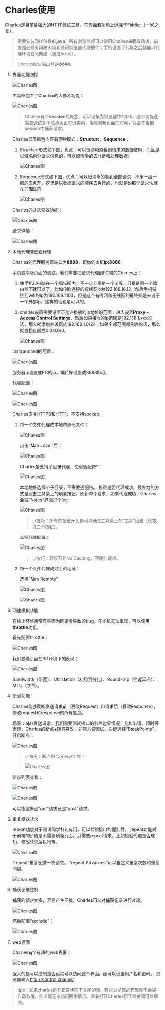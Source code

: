 # Charles使用

Charles是目前最强大的HTTP调试工具，在界面和功能上远强于Fiddler（一家之言）。
>需要安装同样位数的**java**，所有浏览器都可以使用Charles来截取请求，前提是必须关闭防火墙和关闭浏览器代理插件；手机设置了代理之后就能以代理环境访问网络（通过hosts）。
>
>Charles默认端口号是**8888**。

1. 界面功能初探

	![Charles图](./images/1.png)

	工具条包含了Charles的大部分功能：

	![Charles图](./images/2.png)

	>Charles有个**session**的概念，可以理解为浏览器中的tab，这个功能在需要调试多个站点页面时很实用，当你刷新页面的时候，只会在当前session中捕获请求。
	
	Charles显示抓包内容有两种模式：**Structure**、**Sequence**：

    1. Structure形式如下图，优点：可以很清晰的看到请求的数据结构，而且是以域名划分请求信息的，可以很清晰的去分析和处理数据:

        ![Charles图](./images/3.png)

    2. Sequence形式如下图，优点：可以很清晰的看到全部请求，不用一层一层的去点开，这里是以数据请求的顺序去执行的，也就是说那个请求快就在前面显示:

        ![Charles图](./images/4.png)
	
	Charles的过滤查找功能：

	![Charles图](./images/5.png)

	请求详情：

	![Charles图](./images/6.png)
2. 本地代理和远程代理

	Charles的代理服务器端口为**8888**，即你的本机**ip:8888**。

    手机或平板页面的调试，我们需要把请求代理到PC端的Charles上：

    1. 使手机和电脑在一个局域网内，不一定非要是一个ip段，只要是同一个路由器下就可以了，比如电脑连接的有线网ip为192.168.16.12，然后手机链接到wifi的ip为192.168.1.103，但是这个有线网和无线网的最终都是来自于一个外部ip，这样的话也是可以的。
    2. charles设置需要设置下允许接收的ip地址的范围：进入设置**Proxy - Access Control Settings**，然后如果接收的ip范围是192.168.1.xxx的话，那么就添加并设置成192.168.1.0/24；如果全部范围都接收的话，那么就直接设置成0.0.0.0/0。

        ![Charles图](./images/12.png)

    ios或android的配置：

    ![Charles图](./images/13.png)

    服务器ip设置成PC的ip，端口好设置成8888即可。

    代理配置：

    ![Charles图](./images/15.png)

    ![Charles图](./images/16.png)

    Charles支持HTTPS和HTTP，不支持sockets。

    1. 将一个文件代理成本地的源码文件：

        ![Charles图](./images/7.png)

        点击“Map Local”后：

        ![Charles图](./images/8.png)

        Charles是支持子目录代理，使用通配符*：

        ![Charles图](./images/9.png)

        本地地址选择个子目录，不需要通配符。
        校验是否代理成功，最省力的方式是点击工具条上的刷新按钮，刷新单个请求，如果代理成功，Charles会往“Notes”界面打个log:

        ![Charles图](./images/10.png)

        >小技巧：所有的配置开关都可以通过工具条上的“工具”设置（倒数第二个按钮）。

        去掉代理配置：

        ![Charles图](./images/11.png)

        >小技巧：建议开启No Caching，不缓存请求。
	2. 将一个文件代理成网上的地址：

	    选择“Map Remote”

        ![Charles图](./images/28.png)

        ![Charles图](./images/29.png)
3. 网速模拟功能

	在线上环境通常有些因为网速慢导致的bug，在本机无法重现，可以使用**throttle**功能。

	首先配置throttle：

	![Charles图](./images/17.png)

	我们要看页面在3G环境下的表现：

	![Charles图](./images/18.png)

	Bandwidth（带宽）、Utilistation（利用百分比）、Round-trip（往返延迟）、MTU（字节）。
4. 断点功能

	Charles能够截断发送请求前（篡改Request）和请求后（篡改Response），修改request和response的所有信息。

	场景：ajax发送请求，我们需要测试接口的各种边界情况，比如出错、超时等表现，Charles的断点+随意篡改，非常方便测试，右键选择“BreakPoints”，开启断点：

	![Charles图](./images/19.png)

	>小技巧：断点配合repeat功能：
	>
	>![Charles图](./images/20.png)

	断点列表查看：

	![Charles图](./images/21.png)

	![Charles图](./images/22.png)

	可以指定断点“get”请求还是“post”请求。
5. 重复发送请求

	repeat功能对于测试同学特别有用，可以检验接口的健壮性。 
	repeat功能对于前端的价值是不需要刷新页面，只需要repeat请求，比如检验代理是否成功，修改请求后执行等。

	![Charles图](./images/23.png)

	“repeat”重复发送一次请求。 
	“repeat Advances”可以自定义重复次数和重复间隔。

	![Charles图](./images/24.png)
6. 捕获记录控制

	捕获的请求太多，容易产生干扰，Charles可以对捕获记录进行过滤。

	![Charles图](./images/25.png)

	然后配置“exclude”：

	![Charles图](./images/26.png)
7. web界面

    Charles有个有趣的web界面：

	![Charles图](./images/27.png)
	
	强大的是可以控制是否远程可以访问这个界面，还可以设置用户名和密码。
	浏览器输入<http://control.charles/>

>tips：如果charles是非正常状态下关闭的话，有些浏览器的代理就不会被自动取消，会出现无法访问网络情况。重新打开Charles再正常关闭可以解决。